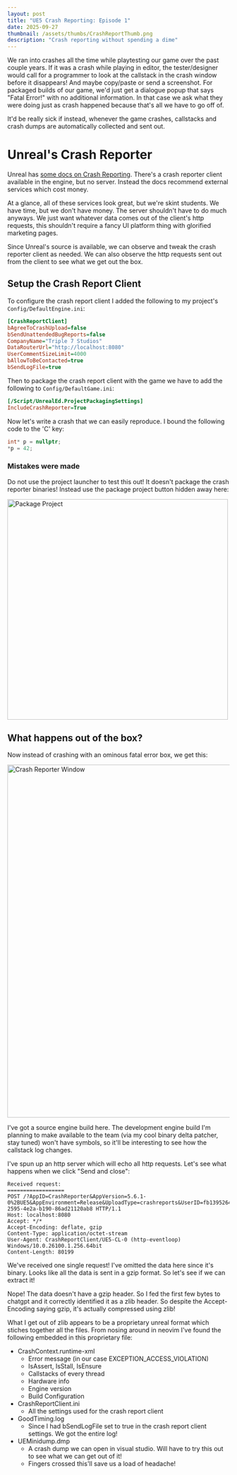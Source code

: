 ```yaml
---
layout: post
title: "UE5 Crash Reporting: Episode 1"
date: 2025-09-27
thumbnail: /assets/thumbs/CrashReportThumb.png
description: "Crash reporting without spending a dime"
---
```


We ran into crashes all the time while playtesting our game over the past couple years.
If it was a crash while playing in editor, the tester/designer would call for a programmer to look at the callstack in the crash window before it disappears!
And maybe copy/paste or send a screenshot. For packaged builds of our game, we'd just get a dialogue popup that says "Fatal Error!" with no additional information.
In that case we ask what they were doing just as crash happened because that's all we have to go off of.

It'd be really sick if instead, whenever the game crashes, callstacks and crash dumps are automatically collected and sent out.

# Unreal's Crash Reporter
Unreal has [some docs on Crash Reporting](https://dev.epicgames.com/documentation/en-us/unreal-engine/crash-reporting-in-unreal-engine).
There's a crash reporter client available in the engine, but no server. Instead the docs recommend external services which cost money.

At a glance, all of these services look great, but we're skint students. We have time, but we don't have money.
The server shouldn't have to do much anyways. We just want whatever data comes out of the client's http requests, this shouldn't require a fancy UI platform thing with glorified marketing pages.

Since Unreal's source is available, we can observe and tweak the crash reporter client as needed.
We can also observe the http requests sent out from the client to see what we get out the box.

## Setup the Crash Report Client
To configure the crash report client I added the following to my project's `Config/DefaultEngine.ini`:
```ini
[CrashReportClient]
bAgreeToCrashUpload=false
bSendUnattendedBugReports=false
CompanyName="Triple 7 Studios"
DataRouterUrl="http://localhost:8080"
UserCommentSizeLimit=4000
bAllowToBeContacted=true
bSendLogFile=true
```

Then to package the crash report client with the game we have to add the following to `Config/DefaultGame.ini`:
```ini
[/Script/UnrealEd.ProjectPackagingSettings]
IncludeCrashReporter=True
```

Now let's write a crash that we can easily reproduce.
I bound the following code to the 'C' key:
```cpp
int* p = nullptr;
*p = 42;
```

### Mistakes were made
Do not use the project launcher to test this out! It doesn't package the crash reporter binaries!
Instead use the package project button hidden away here:

<img src="../../../assets/PackageProject.png" alt="Package Project" width="500"/>

## What happens out of the box?
Now instead of crashing with an ominous fatal error box, we get this:

<img src="../../../assets/CrashReporterWindow.png" alt="Crash Reporter Window" width="800"/>

I've got a source engine build here. The development engine build I'm planning to make available to the team (via my cool binary delta patcher, stay tuned) won't have symbols,
so it'll be interesting to see how the callstack log changes.

I've spun up an http server which will echo all http requests. Let's see what happens when we click "Send and close":

```
Received request:
==================
POST /?AppID=CrashReporter&AppVersion=5.6.1-0%2BUE5&AppEnvironment=Release&UploadType=crashreports&UserID=fb1395264275145b52c8cca3e0fd2fcd%7C%7C6536aa78-2595-4e2a-b190-86ad21120ab8 HTTP/1.1
Host: localhost:8080
Accept: */*
Accept-Encoding: deflate, gzip
Content-Type: application/octet-stream
User-Agent: CrashReportClient/UE5-CL-0 (http-eventloop) Windows/10.0.26100.1.256.64bit
Content-Length: 80199
```

We've received one single request! I've omitted the data here since it's binary. Looks like all the data is sent in a gzip format. So let's see if we can extract it!

Nope! The data doesn't have a gzip header.
So I fed the first few bytes to chatgpt and it correctly identified it as a zlib header. So despite the Accept-Encoding saying gzip, it's actually compressed using zlib!

What I get out of zlib appears to be a proprietary unreal format which stiches together all the files.
From nosing around in neovim I've found the following embedded in this proprietary file:

- CrashContext.runtime-xml
    - Error message (in our case EXCEPTION_ACCESS_VIOLATION)
    - IsAssert, IsStall, IsEnsure
    - Callstacks of every thread
    - Hardware info
    - Engine version
    - Build Configuration
- CrashReportClient.ini
    - All the settings used for the crash report client
- GoodTiming.log
    - Since I had bSendLogFile set to true in the crash report client settings. We got the entire log!
- UEMinidump.dmp
    - A crash dump we can open in visual studio. Will have to try this out to see what we can get out of it!
    - Fingers crossed this'll save us a load of headache!
